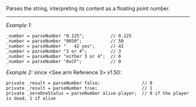 Parses the string, interpreting its content as a floating point number.


---
*Example 1:*
```sqf
_number = parseNumber "0.125";			// 0.125
_number = parseNumber "0050";			// 50
_number = parseNumber "   42 yes";		// 42
_number = parseNumber "3 or 4";			// 3
_number = parseNumber "either 3 or 4";	// 0
_number = parseNumber "0xCF";			// 0
```

*Example 2:*
since <See arm Reference 3> v1.50:

```sqf
private _result = parseNumber false;				// 0
private _result = parseNumber true;					// 1
private _zeroOneStatus = parseNumber alive player;	// 0 if the player is dead, 1 if alive
```